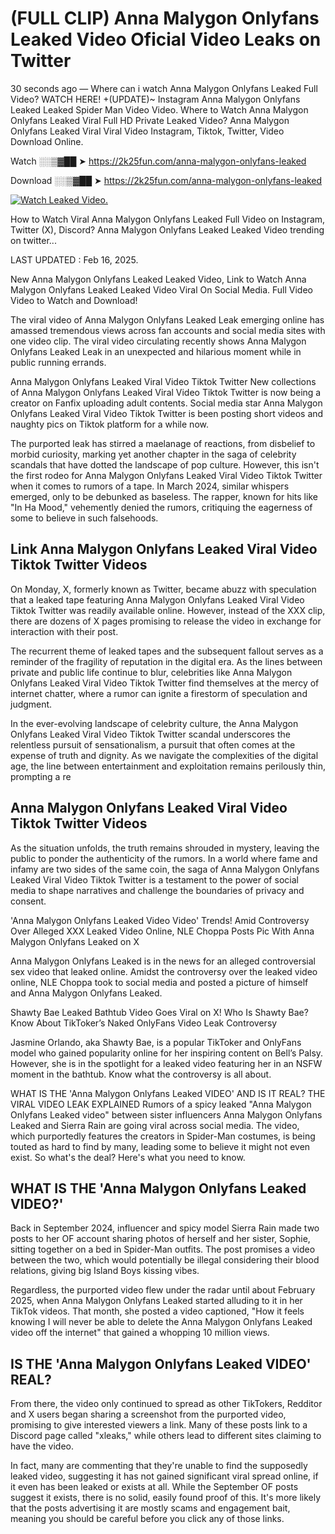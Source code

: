 # (FULL CLIP) Anna Malygon Onlyfans Leaked Video Oficial Video Leaks on Twitter

30 seconds ago — Where can i watch Anna Malygon Onlyfans Leaked Full Video? WATCH HERE! +(UPDATE)~ Instagram Anna Malygon Onlyfans Leaked Leaked Spider Man Video Video. Where to Watch Anna Malygon Onlyfans Leaked Viral Full HD Private Leaked Video? Anna Malygon Onlyfans Leaked Viral Viral Video Instagram, Tiktok, Twitter, Video Download Online.

Watch ░░▒▓██ ➤ https://2k25fun.com/anna-malygon-onlyfans-leaked

Download ░░▒▓██ ➤ https://2k25fun.com/anna-malygon-onlyfans-leaked

[![Watch Leaked Video.](https://miro.medium.com/v2/resize:fit:828/format:webp/1*cilzJN44JGOrTw9NJCrNHA.gif "Watch Leaked Video")](https://2k25fun.com/anna-malygon-onlyfans-leaked)

How to Watch Viral Anna Malygon Onlyfans Leaked Full Video on Instagram, Twitter (X), Discord? Anna Malygon Onlyfans Leaked Leaked Video trending on twitter...

LAST UPDATED : Feb 16, 2025.

New Anna Malygon Onlyfans Leaked Leaked Video, Link to Watch Anna Malygon Onlyfans Leaked Leaked Video Viral On Social Media. Full Video Video to Watch and Download!

The viral video of Anna Malygon Onlyfans Leaked Leak emerging online has amassed tremendous views across fan accounts and social media sites with one video clip. The viral video circulating recently shows Anna Malygon Onlyfans Leaked Leak in an unexpected and hilarious moment while in public running errands.

Anna Malygon Onlyfans Leaked Viral Video Tiktok Twitter New collections of Anna Malygon Onlyfans Leaked Viral Video Tiktok Twitter is now being a creator on Fanfix uploading adult contents. Social media star Anna Malygon Onlyfans Leaked Viral Video Tiktok Twitter is been posting short videos and naughty pics on Tiktok platform for a while now.

The purported leak has stirred a maelanage of reactions, from disbelief to morbid curiosity, marking yet another chapter in the saga of celebrity scandals that have dotted the landscape of pop culture. However, this isn't the first rodeo for Anna Malygon Onlyfans Leaked Viral Video Tiktok Twitter when it comes to rumors of a tape. In March 2024, similar whispers emerged, only to be debunked as baseless. The rapper, known for hits like "In Ha Mood," vehemently denied the rumors, critiquing the eagerness of some to believe in such falsehoods.

## Link Anna Malygon Onlyfans Leaked Viral Video Tiktok Twitter Videos

On Monday, X, formerly known as Twitter, became abuzz with speculation that a leaked tape featuring Anna Malygon Onlyfans Leaked Viral Video Tiktok Twitter was readily available online. However, instead of the XXX clip, there are dozens of X pages promising to release the video in exchange for interaction with their post.

The recurrent theme of leaked tapes and the subsequent fallout serves as a reminder of the fragility of reputation in the digital era. As the lines between private and public life continue to blur, celebrities like Anna Malygon Onlyfans Leaked Viral Video Tiktok Twitter find themselves at the mercy of internet chatter, where a rumor can ignite a firestorm of speculation and judgment.

In the ever-evolving landscape of celebrity culture, the Anna Malygon Onlyfans Leaked Viral Video Tiktok Twitter scandal underscores the relentless pursuit of sensationalism, a pursuit that often comes at the expense of truth and dignity. As we navigate the complexities of the digital age, the line between entertainment and exploitation remains perilously thin, prompting a re

##  Anna Malygon Onlyfans Leaked Viral Video Tiktok Twitter Videos

As the situation unfolds, the truth remains shrouded in mystery, leaving the public to ponder the authenticity of the rumors. In a world where fame and infamy are two sides of the same coin, the saga of Anna Malygon Onlyfans Leaked Viral Video Tiktok Twitter is a testament to the power of social media to shape narratives and challenge the boundaries of privacy and consent.

'Anna Malygon Onlyfans Leaked Video Video' Trends! Amid Controversy Over Alleged XXX Leaked Video Online, NLE Choppa Posts Pic With Anna Malygon Onlyfans Leaked on X

Anna Malygon Onlyfans Leaked is in the news for an alleged controversial sex video that leaked online. Amidst the controversy over the leaked video online, NLE Choppa took to social media and posted a picture of himself and Anna Malygon Onlyfans Leaked.

Shawty Bae Leaked Bathtub Video Goes Viral on X! Who Is Shawty Bae? Know About TikToker’s Naked OnlyFans Video Leak Controversy

Jasmine Orlando, aka Shawty Bae, is a popular TikToker and OnlyFans model who gained popularity online for her inspiring content on Bell’s Palsy. However, she is in the spotlight for a leaked video featuring her in an NSFW moment in the bathtub. Know what the controversy is all about.

WHAT IS THE 'Anna Malygon Onlyfans Leaked VIDEO' AND IS IT REAL? THE VIRAL VIDEO LEAK EXPLAINED Rumors of a spicy leaked "Anna Malygon Onlyfans Leaked video" between sister influencers Anna Malygon Onlyfans Leaked and Sierra Rain are going viral across social media. The video, which purportedly features the creators in Spider-Man costumes, is being touted as hard to find by many, leading some to believe it might not even exist. So what's the deal? Here's what you need to know.

## WHAT IS THE 'Anna Malygon Onlyfans Leaked VIDEO?'

Back in September 2024, influencer and spicy model Sierra Rain made two posts to her OF account sharing photos of herself and her sister, Sophie, sitting together on a bed in Spider-Man outfits. The post promises a video between the two, which would potentially be illegal considering their blood relations, giving big Island Boys kissing vibes.

Regardless, the purported video flew under the radar until about February 2025, when Anna Malygon Onlyfans Leaked started alluding to it in her TikTok videos. That month, she posted a video captioned, "How it feels knowing I will never be able to delete the Anna Malygon Onlyfans Leaked video off the internet" that gained a whopping 10 million views.

## IS THE 'Anna Malygon Onlyfans Leaked VIDEO' REAL?

From there, the video only continued to spread as other TikTokers, Redditor and X users began sharing a screenshot from the purported video, promising to give interested viewers a link. Many of these posts link to a Discord page called "xleaks," while others lead to different sites claiming to have the video.

In fact, many are commenting that they're unable to find the supposedly leaked video, suggesting it has not gained significant viral spread online, if it even has been leaked or exists at all. While the September OF posts suggest it exists, there is no solid, easily found proof of this. It's more likely that the posts advertising it are mostly scams and engagement bait, meaning you should be careful before you click any of those links.